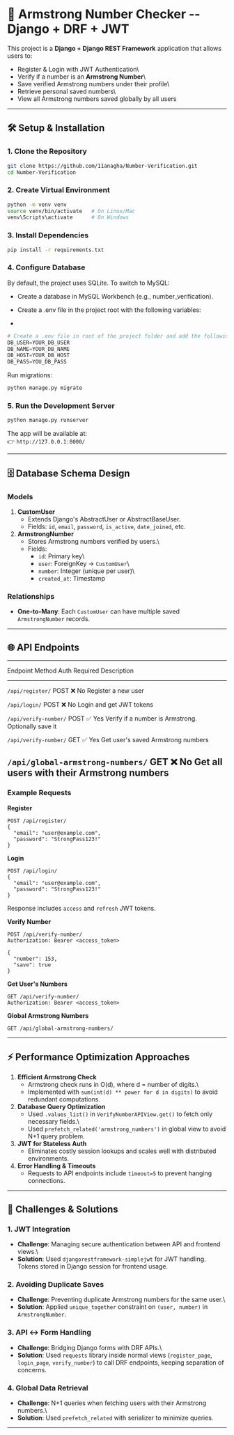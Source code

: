 # 🚀 Armstrong Number Checker -- Django + DRF + JWT

This project is a **Django + Django REST Framework** application that
allows users to:

-   Register & Login with JWT Authentication\
-   Verify if a number is an **Armstrong Number**\
-   Save verified Armstrong numbers under their profile\
-   Retrieve personal saved numbers\
-   View all Armstrong numbers saved globally by all users

------------------------------------------------------------------------

## 🛠️ Setup & Installation

### 1. Clone the Repository

``` bash
git clone https://github.com/11anagha/Number-Verification.git
cd Number-Verification
```

### 2. Create Virtual Environment

``` bash
python -m venv venv
source venv/bin/activate   # On Linux/Mac
venv\Scripts\activate      # On Windows
```

### 3. Install Dependencies

``` bash
pip install -r requirements.txt
```

### 4. Configure Database

By default, the project uses SQLite.
To switch to MySQL:

* Create a database in MySQL Workbench (e.g., number_verification).

* Create a .env file in the project root with the following variables:
* 
``` python
# Create a .env file in root of the project folder and add the following environment variables
DB_USER=YOUR_DB_USER
DB_NAME=YOUR_DB_NAME
DB_HOST=YOUR_DB_HOST
DB_PASS=YOU_DB_PASS
```

Run migrations:

``` bash
python manage.py migrate
```

### 5. Run the Development Server

``` bash
python manage.py runserver
```

The app will be available at:\
👉 `http://127.0.0.1:8000/`

------------------------------------------------------------------------

## 🗄️ Database Schema Design

### Models

1.  **CustomUser**
    -   Extends Django's AbstractUser or AbstractBaseUser.
    -   Fields: `id`, `email`, `password`, `is_active`, `date_joined`,
        etc.
2.  **ArmstrongNumber**
    -   Stores Armstrong numbers verified by users.\
    -   Fields:
        -   `id`: Primary key\
        -   `user`: ForeignKey → `CustomUser`\
        -   `number`: Integer (unique per user)\
        -   `created_at`: Timestamp

### Relationships

-   **One-to-Many**: Each `CustomUser` can have multiple saved
    `ArmstrongNumber` records.

------------------------------------------------------------------------

## 🌐 API Endpoints

  -------------------------------------------------------------------------
  Endpoint                           Method   Auth Required   Description
  ---------------------------------- -------- --------------- -------------
  `/api/register/`                   POST     ❌ No           Register a
                                                              new user

  `/api/login/`                      POST     ❌ No           Login and get
                                                              JWT tokens

  `/api/verify-number/`              POST     ✅ Yes          Verify if a
                                                              number is
                                                              Armstrong.
                                                              Optionally
                                                              save it

  `/api/verify-number/`              GET      ✅ Yes          Get user's
                                                              saved
                                                              Armstrong
                                                              numbers

  `/api/global-armstrong-numbers/`   GET      ❌ No           Get all users
                                                              with their
                                                              Armstrong
                                                              numbers
  -------------------------------------------------------------------------

### Example Requests

**Register**

``` http
POST /api/register/
{
  "email": "user@example.com",
  "password": "StrongPass123!"
}
```

**Login**

``` http
POST /api/login/
{
  "email": "user@example.com",
  "password": "StrongPass123!"
}
```

Response includes `access` and `refresh` JWT tokens.

**Verify Number**

``` http
POST /api/verify-number/
Authorization: Bearer <access_token>

{
  "number": 153,
  "save": true
}
```

**Get User's Numbers**

``` http
GET /api/verify-number/
Authorization: Bearer <access_token>
```

**Global Armstrong Numbers**

``` http
GET /api/global-armstrong-numbers/
```

------------------------------------------------------------------------

## ⚡ Performance Optimization Approaches

1.  **Efficient Armstrong Check**
    -   Armstrong check runs in O(d), where d = number of digits.\
    -   Implemented with `sum(int(d) ** power for d in digits)` to avoid
        redundant computations.
2.  **Database Query Optimization**
    -   Used `.values_list()` in `VerifyNumberAPIView.get()` to fetch
        only necessary fields.\
    -   Used `prefetch_related('armstrong_numbers')` in global view to
        avoid N+1 query problem.
3.  **JWT for Stateless Auth**
    -   Eliminates costly session lookups and scales well with
        distributed environments.
4.  **Error Handling & Timeouts**
    -   Requests to API endpoints include `timeout=5` to prevent hanging
        connections.

------------------------------------------------------------------------

## 🧩 Challenges & Solutions

### 1. **JWT Integration**

-   **Challenge**: Managing secure authentication between API and
    frontend views.\
-   **Solution**: Used `djangorestframework-simplejwt` for JWT handling.
    Tokens stored in Django session for frontend usage.

### 2. **Avoiding Duplicate Saves**

-   **Challenge**: Preventing duplicate Armstrong numbers for the same
    user.\
-   **Solution**: Applied `unique_together` constraint on
    `(user, number)` in `ArmstrongNumber`.

### 3. **API ↔ Form Handling**

-   **Challenge**: Bridging Django forms with DRF APIs.\
-   **Solution**: Used `requests` library inside normal views
    (`register_page`, `login_page`, `verify_number`) to call DRF
    endpoints, keeping separation of concerns.

### 4. **Global Data Retrieval**

-   **Challenge**: N+1 queries when fetching users with their Armstrong
    numbers.\
-   **Solution**: Used `prefetch_related` with serializer to minimize
    queries.

------------------------------------------------------------------------
